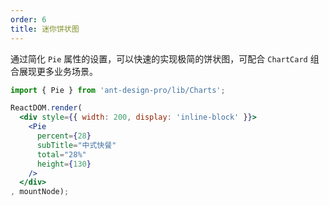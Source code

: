 ```yaml
---
order: 6
title: 迷你饼状图
---
```


通过简化 `Pie` 属性的设置，可以快速的实现极简的饼状图，可配合 `ChartCard` 组合展现更多业务场景。

````jsx
import { Pie } from 'ant-design-pro/lib/Charts';

ReactDOM.render(
  <div style={{ width: 200, display: 'inline-block' }}>
    <Pie
      percent={28}
      subTitle="中式快餐"
      total="28%"
      height={130}
    />
  </div>
, mountNode);
````
